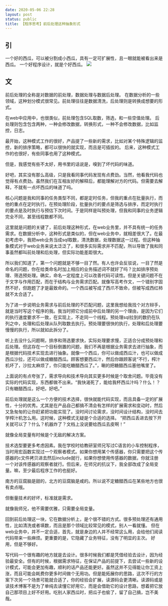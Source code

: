 ```yaml
---
date: 2020-05-06 22:28
layout: post
status: public
title: 【程序思考】前后处理这种抽象形式
---
```


## 引
一个好的西瓜，可以被分割成小西瓜，具有一定可扩展性，且一眼就能被看出来是西瓜。
一个好程序设计，就是个好西瓜。
![](/_image/2020-05-06-【程序思考】前后处理这种抽象形式/01-19-04.jpg)

## 文
前后处理的全称是对数据的前处理，数据处理与数据后处理。
在数据分析的一些领域，这种划分模式很常见。前处理往往是数据清洗，后处理则是转换成想要的形式。

在web中应用中，也很类似，前处理包含SQL取数，筛选，和一些空值处理。
后处理则包含包含两种，一种会修改数据，转换形式，一种不会修改数据，比如监控，日志。

最开始，这种模式工作的很好，产品提了一些新的需求，比如对某个特殊逻辑的监控，新的排序策略，都可以很快的就实现，而且是可插拔的。
后来，这种模式工作的也很好，有些同事也用了这种模式。

但是，我感觉有些不太好，用书里的话说是，嗅到了坏代码的味道。

好吧，其实没有那么高级，只是我看同事代码发现有点费劲。当然，他看我代码也觉得有点费劲。虽然我们在互相友好的解释后，都能理解对方的代码。但需要去解释，不就有一点坏西瓜的味道了吗。

核心问题是我和同事的任务类型不同，都是定时任务，但我的重点在批量执行，而他的重点在定时执行。在预处理阶段，批量执行的要点是筛选与排序，而定时执行的要点是及时执行与预估下次时间。于是同样是叫预处理，但我和同事的业务逻辑完全不同，甚至线程数都不同。

这里就是问题的关键了，前后处理这种形式，在web业务里，并不具有统一的任务需求。在数据分析中，这种形式是类似的，但在web业务中，就相差很大了。在最初考虑中，我把web业务当成sql取数，清洗数据，处理数据这一过程。但这种抽象模式对于web业务来说太泛泛了，和很多实际需求并不匹配，所以导致了我和同事虽然都叫前处理和后处理，但实际功能差距很大。

所以我们知道了，第一个问题就是不够一目了然。有人也许会反驳说，一目了然是命名的问题，你在给类命名时加上相应的业务描述词不就好了吗？比如排序预处理、筛选预处理。确实，命名一定程度上可以改善代码可读性。但是关键问题不在于文字与作用匹配，而在于结构与业务需求匹配。就像写高考作文，一个错别字固然不好，但跑题了才是最致命的。一个西瓜被写成了西爪不致命，但被写成西红柿就不太合适了。

为了进一步说明业务需求与前后处理的不匹配问题，这里我想给我找个对方辩手，就是当时写这个程序的我。我当时把它分成前中后处理的另一个理由，是因为它们的执行速度要求不一致，在实现上，不走同一个线程。预处理sql拉到的数扔在队列之中，处理和后处理从队列取数去执行。预处理要很快的执行，处理和后处理要慢慢的执行，所以就如此拆分了。

听上去没什么问题啊，排序和筛选要求快，实际处理要求慢，正适合分成预处理和后处理。但这存在一个目标倒置的问题，我们不再是根据业务需求去进行抽象，而是根据代码技术实现去进行抽象。就像一个西瓜，你可以做成西瓜汁，也可以做成西瓜沙拉，还可以做成糖醋西瓜。顾客想要西瓜汁，然后你跟顾客说“不行，榨汁机坏了，沙拉太麻烦了，你只能吃糖醋西瓜了。”，唰的把糖醋西瓜塞他嘴里了。

上面说的有点夸张了，需求导向和技术导向其实更多时候是个取舍问题。毕竟没有实际的代码实现，东西都做不出来。“我快渴死了，能给我杯西瓜汁吗？什么！？只有糖醋西瓜，好吧，好吧。”

前后处理就是这么一个方便的技术选择，很快就能代码实现，而且具备一定的扩展性，十分的优秀。尤其是在产品自己都搞不清会有怎样的扩展需求和变动时，然后又急匆匆的让你赶紧把功能实现了。没时间讨论需求，没时间设计结构，没时间去学榨汁机怎么用。这时候，这种模式无疑是个合适的选择。
“把西瓜丢进去按下开关就可以了？什么？机器炸了？文档上没说要给西瓜去皮啊！”

就像全局变量有时候是个无敌的解决方案。

技术选型要更多考虑因素。我在学校时给教研室师兄写过C语言的小车控制程序，当时用宏函数实现过一个观察者模式。如果你想用某个传感器，你只需要把这个传感器的c文件拷贝进去然后include就行，如果你想使用传感器的数据，你就注册一个对该传感器的观察者就行。但后来，在师兄的抗议下，我全部改成了全局变量。嘛，至少最后程序工作的也挺好。

南方的豆腐脑是甜的，北方的豆腐脑是咸的。所以说不定糖醋西瓜在某些地方也很有卖点哦。

但衡量技术的好坏，标准就是需求。

就像我师兄，他不需要优雅，只需要全局变量。

回到前后处理这一块，它在数据分析上，是个很不错的方式。很多预处理还有通用性，比如清洗或者填数，而且是那个领域比较常见的模式，别人一看就懂。
但在web业务中，并不一定合适，首先，就是身边的人并不经常这么用，会给他们阅读代码带来一些麻烦。更重要的是，它隐藏了业务特征，没有了明显的主次。
好用，但是不够好。

写代码一个很有趣的地方就是去设计。很多时候我们都是凭借经验去设计，因为经验最安全。但有的时候，根据需求特征，在保证产品的前提下，去尝试一些新的设计模式，可能会更加有趣，顺利的话产品还能更好。虽然这并不见得能让你工资上涨，而且可能会耗费你更多时间做个无用功。但是能拓展你的思路，这次不行的方案下次另一个场景可能就合适了，你的经验会扩展，读源码会更清晰。读源码或是读技术博客不是为了单纯去读懂它好用它，而是会借助它的设计思路，想着把它放自己那项目上好不好用。吃别人家西瓜时，把瓜子也偷了，留了自己搞，岂不美哉。